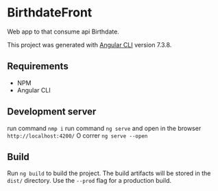 # BirthdateFront

Web app to that consume api Birthdate.

This project was generated with [Angular CLI](https://github.com/angular/angular-cli) version 7.3.8.

## Requirements

- NPM
- Angular CLI

## Development server

run command `nmp i`
run command `ng serve` and open in the browser `http://localhost:4200/` O correr `ng serve --open`

## Build

Run `ng build` to build the project. The build artifacts will be stored in the `dist/` directory. Use the `--prod` flag for a production build.
